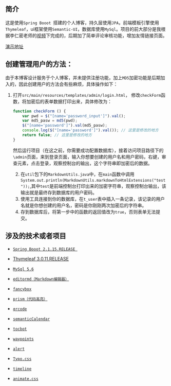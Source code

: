 ## 简介

这是使用`Spring Booot `搭建的个人博客，持久层使用`JPA`，前端模板引擎使用`Thymeleaf`，ui框架使用`Semantic-UI`，数据库使用`MySql`。项目的前大部分是我根据李仁密老师的[视频]( https://www.bilibili.com/video/BV13t411T72J )下完成的，后期加了简单评论审核功能，增加友情链接页面。

[演示地址](http://blog.yalexin.top)

## 创建管理用户的方法：

由于本博客设计服务于个人博客，并未提供注册功能，加上`MD5`加密功能是后期加入的，因此创建用户的方法会有些麻烦，具体操作如下：

1. 打开`src/main/resources/templates/admin/login.html`， 修改`checkForm`函数，将加密后的表单数据打印出来，具体修改为：

   ```javascript
   function checkForm () {
       var pwd = $("[name='password_input']").val();
       var md5_pasw = md5(pwd);
       $("[name='password']").val(md5_pasw);
       console.log($("[name='password']").val()); // 这里是修改的地方
       return false; // 这里是修改的地方
   }
   ```

   然后运行项目（在这之前，你需要成功配置数据库），接着访问项目路径下的`\admin`页面，来到登录页面，输入你想要创建的用户名和用户密码，右键，审查元素，点击登录，观察控制台的输出，这个字符串即加密后的数据。

   2. 在`util`包下的`MarkdownUtils.java`中，在`main`函数中调用`System.out.println(MarkdownUtils.markdownToHtmlExtensions("test"));`,其中`test`是前端控制台打印出来的加密字符串，观察控制台输出，该输出就是最终存到数据库的用户密码。
   3. 使用工具连接到你的数据库，在`t_user`表中插入一条记录，该记录的用户名就是你想创建的用户名，密码是你刚刚两次加密后的字符串。
   4. 存到数据库后，将第一步中的函数的返回值改为`true`，否则表单无法提交。

## 涉及的技术或者项目

- [`Spring Booot 2.1.15.RELEASE `]( https://spring.io/projects/spring-boot )

- [Thymeleaf 3.0.11.RELEASE]( https://www.thymeleaf.org/ )

- [`MySql 5.6`]( https://www.mysql.com/ )

- [`editormd（Markdown编辑器）`](https://github.com/pandao/editor.md)

-  [`fancybox`](http://fancyapps.com/fancybox/)

- [`prism（代码高亮）`](https://prismjs.com/)

- [`qrcode`]( https://github.com/jeromeetienne/jquery-qrcode )

- [`semanticCalendar`](http://github.com/semantic-org/semantic-ui/)

-  [`tocbot`]( https://github.com/tscanlin/tocbot )

- [`waypoints`]( https://github.com/imakewebthings/waypoints )

- [`alert`]( https://github.com/ydq/alert )

- [`Typo.css`]( https://typo.sofi.sh/ )

- [`timeline`]( https://codepen.io/mo7amedk7alid29/pen/dRoMwo )

- [`animate.css`]( https://github.com/animate-css/animate.css )
